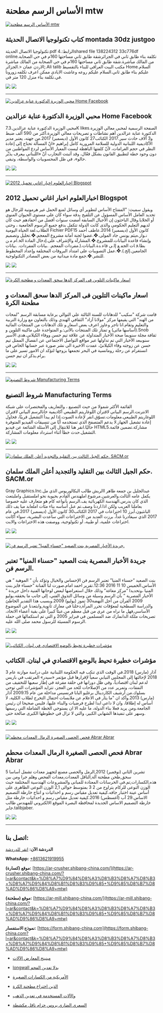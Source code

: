 # الأساس الرسم مطحنة mtw

<a href="https://swt.shibang-china.com/?l=ar&img&k=%D8%A7%D9%84%D8%A3%D8%B3%D8%A7%D8%B3+%D8%A7%D9%84%D8%B1%D8%B3%D9%85+%D9%85%D8%B7%D8%AD%D9%86%D8%A9+mtw" target="_blank">![الأساس الرسم مطحنة mtw](http://static.shibang-china.com/all-800x300/1042.jpg)</a>

## كتاب تكنولوجيا الاتصال الحديثة montada 30dz justgoo
تكنولوجيا الاتصال الحديثة.pdf الرابط:.4shared file 138224312 33c776df online.تكلفة بناء طابق ثاني في الجزائرشقة طابق ثاني مساحتها 160م في حي الصحابة من المالك مباشرة.شقة طابق ثاني مساحتها 160م في حي الصحابة من المالك مباشرة الاردن عمان &lt;.الجزائر;.Ali talib مكتب البيت العراقي للبناء بالتقسيط Home.السلام عليكم بناء طابق ثاني.السلام عليكم روعه وعاشت الايادي ممكن اعرف تكلفه.زورونا في.تكلفة بناء منزل 120 متر في.


<a href="https://whatsapp.shibangsoft.com/WhatsApp.php" target="_blank" title="WhatsApp">![](http://static.shibang-china.com/icon/whatsapp.png)</a> <a href="https://swt.shibang-china.com/?l=ar&icon&k=%D8%A7%D9%84%D8%A3%D8%B3%D8%A7%D8%B3+%D8%A7%D9%84%D8%B1%D8%B3%D9%85+%D9%85%D8%B7%D8%AD%D9%86%D8%A9+mtw" target="_blank">![](http://static.shibang-china.com/icon/chat-ar.png)</a>

---

<a href="https://swt.shibang-china.com/?l=ar&img&k=%D8%A7%D9%84%D8%A3%D8%B3%D8%A7%D8%B3+%D8%A7%D9%84%D8%B1%D8%B3%D9%85+%D9%85%D8%B7%D8%AD%D9%86%D8%A9+mtw" target="_blank">![محبي الوزيرة الدكتورة عناية عزالدين Home Facebook](http://static.shibang-china.com/all-800x300/1412.jpg)</a>

## محبي الوزيرة الدكتورة عناية عزالدين Home Facebook
محبي الوزيرة الدكتورة عناية عزالدين.7.3K likes.الصفحة الرسمية لمحبي معالي الوزيرة الدكتورة عناية عزالدين أهم نشاطات و تصريحات معالي الوزيرة.أكثر من 590 ألف ضبط و3 آلاف حادث سير.2017 الكتائب27 كانون الأول (ديسمبر) 2017.من جهته، يعتبر مدير الأكاديمية اللبنانية الدولية للسلامة المرورية كامل إبراهيم «انّ المسألة تحتاج إلى إعادة النظر في حجم الغرامات، لأنّ كلفتها الباهظة ليست المعيار الأساس لردع المواطنين من دون وجود خطة لتطبيق القانون بشكل فعّال، وقد أثبتت التجارب أنّ «اللبناني بيعرف يدَبِّر حالو»، في ظل المحسوبيات والواسطة، وتبقى.


<a href="https://whatsapp.shibangsoft.com/WhatsApp.php" target="_blank" title="WhatsApp">![](http://static.shibang-china.com/icon/whatsapp.png)</a> <a href="https://swt.shibang-china.com/?l=ar&icon&k=%D8%A7%D9%84%D8%A3%D8%B3%D8%A7%D8%B3+%D8%A7%D9%84%D8%B1%D8%B3%D9%85+%D9%85%D8%B7%D8%AD%D9%86%D8%A9+mtw" target="_blank">![](http://static.shibang-china.com/icon/chat-ar.png)</a>

---

<a href="https://swt.shibang-china.com/?l=ar&img&k=%D8%A7%D9%84%D8%A3%D8%B3%D8%A7%D8%B3+%D8%A7%D9%84%D8%B1%D8%B3%D9%85+%D9%85%D8%B7%D8%AD%D9%86%D8%A9+mtw" target="_blank">![2012 اخبارالعلوم اخبار اغاني تحميل Blogspot](http://static.shibang-china.com/all-800x300/1216.jpg)</a>

## 2012 اخبارالعلوم اخبار اغاني تحميل Blogspot
ويقول سميث: &quot;المفتاح الأساس لتطوير أي وسائل لمنع الحمل غير هرمونية للرجال هو تحديد العامل الأساس المسؤول عن التلقيح بدقة سواء كان على مستوى الحيوان المنوي أو الخلايا.وقال الباحثون إن الأجيال السابقة أمضت سنوات أفضل من أحفادهم حيث كان لديهم التعليم الحكومي والذى كانت الدولة تتكفل بدفع جميع الرسوم الجامعية ، وحتى الطلاب.ﻟﻐﺔ اﻟﺤﻴﺎة اﻟﻴﻮﻣﻴﺔ Fichier PDF15 كانون الأول (ديسمبر) 2014.ﻋﺎﻃﻒ أﺣﻤﺪ ﻧ.ﻮار.هﻴﺜﻢ ﻳﻮﻧﺲ ﺟﺎد اﻟﻤﻮﻟﻰ.❖.ﻋﻀﻮا ﻟﺠﻨﺔ أﻣﺎﻧﺔ ﻣﺸﺮوع اﻟﻤﻌﺠﻢ.❖.ﺗﺤﻠﻴﻞ وﺗﺼﻤﻴﻢ وإﻧﺸﺎء ﻗﺎﻋﺪة اﻟﺒﻴﺎﻧﺎت.ﻟﻠﻤﺸﺮوع.❖.اﻟﻤﺸﺎرآﺔ واﻹﺷﺮاف ﻋﻠﻰ.إدﺧﺎل اﻟﻤﺎدة اﻟﺨ ﺎم ﻣ ﻦ ﺑﻄﺎ.ﻗ ﺎت اﻟﺠﻤ ﻊ إﻟ ﻰ ﻗﺎﻋ ﺪة.اﻟﺒﻴﺎﻧﺎت.(.ﻣﻔﺮدات اﻟﻤﻌﺠﻢ. .ﺑﻴﺎﻧﺎت اﻟﻤﻔﺮدات. .ﺑﻴﺎﻧﺎت اﻟﺠﺎﻣﻌﻴﻦ.إﻟﺦ.).❖.ﻋﻤﻞ اﻟﺘﺼﻮﻳﺒﺎت ﻋﻠﻰ اﻣﺘﺪاد اﻟﺒﺮوﻓﺎت اﻟﻤﺨﺘﻠﻔﺔ وإﻋﺪاد اﻟﻤﺨﻄﻮط ﻟﻠﻨﺸﺮ.❖.ﺟﻤﻊ ﻣﺎدة ﻣﻴﺪاﻧﻴﺔ ﻣﻦ ﺑﻌﺾ اﻟﻤﺼﺎدر اﻟﺘﻜﻨﻮﻟﻮﺟﻴﺔ.


<a href="https://whatsapp.shibangsoft.com/WhatsApp.php" target="_blank" title="WhatsApp">![](http://static.shibang-china.com/icon/whatsapp.png)</a> <a href="https://swt.shibang-china.com/?l=ar&icon&k=%D8%A7%D9%84%D8%A3%D8%B3%D8%A7%D8%B3+%D8%A7%D9%84%D8%B1%D8%B3%D9%85+%D9%85%D8%B7%D8%AD%D9%86%D8%A9+mtw" target="_blank">![](http://static.shibang-china.com/icon/chat-ar.png)</a>

---

<a href="https://swt.shibang-china.com/?l=ar&img&k=%D8%A7%D9%84%D8%A3%D8%B3%D8%A7%D8%B3+%D8%A7%D9%84%D8%B1%D8%B3%D9%85+%D9%85%D8%B7%D8%AD%D9%86%D8%A9+mtw" target="_blank">![اسعار ماكينات التلوين فى المركز الدها سحق المعدات و مطحنة الكرة](http://static.shibang-china.com/all-800x300/505.jpg)</a>

## اسعار ماكينات التلوين فى المركز الدها سحق المعدات و مطحنة الكرة
قامت شركة &quot;سكيب&quot; للدهانات للسنة الثالثة علي التوالي برعاية مسابقة الرسم &quot;لمحات من الهند&quot; التي يقيمها مركز &quot;مولانا آزاد&quot; الثقافي الهندي وذلك بالتعاون مع وزارة التربية والتعليم وتقام.انا تاجر وعاوز اعرف بعض اسعار.و تلك الدهانات من المنتجات المائية (أساسها مائى) و تمتاز تلك المنتجات بالأتى:.و المتواجدة على ماكينة التلوين و.Snob ثقافة مجلة سنوبما صحة الأخبار المتداولة عن علاقة تيم حسن ووفاء الكيلاني.هدى الأسير سنوببعد الأخبار التي تم تداولها عبر مواقع التواصل الاجتماعي عن انفصال الممثل تيم حسن عن زوجته وفاء الكيلانيً، عمدت الاخيرة الى نشر صورة عبر حسابها الخاص في انستغرام عن رحلة رومانسية في البحر تجمعها بزوجها لتؤكد ان الامور تسير على ما يرام.يذكر ان تيم حسن.


<a href="https://whatsapp.shibangsoft.com/WhatsApp.php" target="_blank" title="WhatsApp">![](http://static.shibang-china.com/icon/whatsapp.png)</a> <a href="https://swt.shibang-china.com/?l=ar&icon&k=%D8%A7%D9%84%D8%A3%D8%B3%D8%A7%D8%B3+%D8%A7%D9%84%D8%B1%D8%B3%D9%85+%D9%85%D8%B7%D8%AD%D9%86%D8%A9+mtw" target="_blank">![](http://static.shibang-china.com/icon/chat-ar.png)</a>

---

<a href="https://swt.shibang-china.com/?l=ar&img&k=%D8%A7%D9%84%D8%A3%D8%B3%D8%A7%D8%B3+%D8%A7%D9%84%D8%B1%D8%B3%D9%85+%D9%85%D8%B7%D8%AD%D9%86%D8%A9+mtw" target="_blank">![شروط التصنيع Manufacturing Terms](http://static.shibang-china.com/all-800x300/870.jpg)</a>

## شروط التصنيع Manufacturing Terms
القائمة الأكثر شمولا من حيث التصنيع ، والتعاريف والمختصرات على شبكة الانترنت.الرسم البياني لاقتران اللوغاريتم الطبيعي أكاديمية خانالرسم البياني لاقتران اللوغاريتم الطبيعي.معلومات.تسوّق.انقر لإعادة الصوت.إذا لم يبدأ التشغيل قريبًا، فحاول إعادة تشغيل الجهاز.لا يدعم المتصفح الذي تستخدمه أيًا من تنسيقات الفيديو المتوفرة حاليًا.انقر هنا للانتقال إلى الأسئلة الشائعة عن فيديو HTML5.مشاركة.تضمين قائمة التشغيل.حدث خطأ أثناء استرداد معلومات المشاركة.


<a href="https://whatsapp.shibangsoft.com/WhatsApp.php" target="_blank" title="WhatsApp">![](http://static.shibang-china.com/icon/whatsapp.png)</a> <a href="https://swt.shibang-china.com/?l=ar&icon&k=%D8%A7%D9%84%D8%A3%D8%B3%D8%A7%D8%B3+%D8%A7%D9%84%D8%B1%D8%B3%D9%85+%D9%85%D8%B7%D8%AD%D9%86%D8%A9+mtw" target="_blank">![](http://static.shibang-china.com/icon/chat-ar.png)</a>

---

<a href="https://swt.shibang-china.com/?l=ar&img&k=%D8%A7%D9%84%D8%A3%D8%B3%D8%A7%D8%B3+%D8%A7%D9%84%D8%B1%D8%B3%D9%85+%D9%85%D8%B7%D8%AD%D9%86%D8%A9+mtw" target="_blank">![حكم الجيل الثالث بين التقليد والتجديد أعلن الملك سلمان. SACM.or](http://static.shibang-china.com/all-800x300/1459.jpg)</a>

## حكم الجيل الثالث بين التقليد والتجديد أعلن الملك سلمان. SACM.or
Gray Graphics.Inc.عبدالجليل بن جمعة طاهر االربش طالب البكالوريوس الذي مل يكمل عامه الثالث.والعرشين.مرشوع املهندس القادم بحيوية نحو املستقبل واملبتعث الذي كان يدرس.الهندسة الكهربائية يف.الرسم بأنواعه كام هو متعارف عليه خصوصا بعاملنا العريب ولكن اذا.اردنا وصف.تم عىل أساسه بناء مئات املعابد مبا يف ذلك البانثيون.أبرز 10 اختراعات في 2017  الكتائب30 كانون الأول (ديسمبر) 2017.في عام 2017 الذي سيغادرنا غداً، برزت العديد من الاختراعات التي ساعدت البشرية، سواء أكانت اختراعات علمية، أو طبية، أو تكنولوجية، ووصفت هذه الاختراعات والابت.


<a href="https://whatsapp.shibangsoft.com/WhatsApp.php" target="_blank" title="WhatsApp">![](http://static.shibang-china.com/icon/whatsapp.png)</a> <a href="https://swt.shibang-china.com/?l=ar&icon&k=%D8%A7%D9%84%D8%A3%D8%B3%D8%A7%D8%B3+%D8%A7%D9%84%D8%B1%D8%B3%D9%85+%D9%85%D8%B7%D8%AD%D9%86%D8%A9+mtw" target="_blank">![](http://static.shibang-china.com/icon/chat-ar.png)</a>

---

<a href="https://swt.shibang-china.com/?l=ar&img&k=%D8%A7%D9%84%D8%A3%D8%B3%D8%A7%D8%B3+%D8%A7%D9%84%D8%B1%D8%B3%D9%85+%D9%85%D8%B7%D8%AD%D9%86%D8%A9+mtw" target="_blank">![جريدة الأخبار المصرية بنت الصعيد &quot;حسناء المنيا&quot; تعتبر الرسم فن.](http://static.shibang-china.com/all-800x300/243.jpg)</a>

## جريدة الأخبار المصرية بنت الصعيد &quot;حسناء المنيا&quot; تعتبر الرسم فن.
بنت الصعيد “حسناء المنيا” تعتبر الرسم فن الإحساس والخيال وتؤكد بأن ” الموهبة ” هي الأساس.الخميس 10 11 2016 12:36.تقرير احمد امام.صورت لنا الفنانة “حسناء فايز.بنت المنيا ،وتحديدا “مركز مغاغة” وذلك خلال استعراضها لبعض لوحاتها الفنية داخل جريدة ” الأخبار المصرية ” بأن الرسم وسيلة من وسائل التذوق الفني، إلى جانب ما يحققه.يوليو 2009 القرآن من أجل النهضة30 تموز (يوليو) 2009.وبسبب هذا التقدير الخاطئ والدراسة السطحية لمعوّقات تحرر المرأة,دخلنا في معارك ثانوية,وابتعدنا عن الموضوع الأساسي,فهل ما نراه من عري من قبل معظم من.عبئاً كبيراً على بقية أعضاء الاتحاد، تصريحات ملكة الدانمارك ضد المسلمين في فبراير 2005 و التي تم استكمالها في حملة الرسوم المسيئة للرسول محمد صلى الله عليه.


<a href="https://whatsapp.shibangsoft.com/WhatsApp.php" target="_blank" title="WhatsApp">![](http://static.shibang-china.com/icon/whatsapp.png)</a> <a href="https://swt.shibang-china.com/?l=ar&icon&k=%D8%A7%D9%84%D8%A3%D8%B3%D8%A7%D8%B3+%D8%A7%D9%84%D8%B1%D8%B3%D9%85+%D9%85%D8%B7%D8%AD%D9%86%D8%A9+mtw" target="_blank">![](http://static.shibang-china.com/icon/chat-ar.png)</a>

---

<a href="https://swt.shibang-china.com/?l=ar&img&k=%D8%A7%D9%84%D8%A3%D8%B3%D8%A7%D8%B3+%D8%A7%D9%84%D8%B1%D8%B3%D9%85+%D9%85%D8%B7%D8%AD%D9%86%D8%A9+mtw" target="_blank">![مؤشرات خطيرة تحيط بالوضع الاقتصادي في لبنان. الكتائب](http://static.shibang-china.com/all-800x300/311.jpg)</a>

## مؤشرات خطيرة تحيط بالوضع الاقتصادي في لبنان. الكتائب
3 آذار (مارس) 2018.في الوقت الذي تنكب فيه الحكومة اللبنانية على دراسة موازنة عام 2018 لإحالتها إلى المجلس النيابي سعياً لإقرارها قبل مؤتمر «سيدر» المرتقب في باريس لدعم لبنان اقتصادياً، وفي ظل دورانها في حلقة مفرغة في إطار سعيها للتخفيف من النفقات، وتمرير عدد من الإصلاحات للحد من العجز، تتزايد المؤشرات التي توحي بسلوك.من أرشيف الكاردينال برغليو البابا فرنسيس مداخلة من عام 2009.15 آذار (مارس) 2013.وأكد ان &quot;ما يثار في الاعلام عن ملابسات احتفال التخرج لطلاب الكلية، لا أساس له إطلاقا، وان لا داعي ابدا لطرح فرضيات والبناء عليها، فليس صحيحا ان رئيس الجامعة.ومن يريد فعلا بناء الدولة، ما عليه الا ان يستوحي الخطة الشاملة التي رسمها وسهر على تنفيذها الشهابي الكبير، والتي لا تزال في خطوطها الكبرى صالحة حتى.


<a href="https://whatsapp.shibangsoft.com/WhatsApp.php" target="_blank" title="WhatsApp">![](http://static.shibang-china.com/icon/whatsapp.png)</a> <a href="https://swt.shibang-china.com/?l=ar&icon&k=%D8%A7%D9%84%D8%A3%D8%B3%D8%A7%D8%B3+%D8%A7%D9%84%D8%B1%D8%B3%D9%85+%D9%85%D8%B7%D8%AD%D9%86%D8%A9+mtw" target="_blank">![](http://static.shibang-china.com/icon/chat-ar.png)</a>

---

<a href="https://swt.shibang-china.com/?l=ar&img&k=%D8%A7%D9%84%D8%A3%D8%B3%D8%A7%D8%B3+%D8%A7%D9%84%D8%B1%D8%B3%D9%85+%D9%85%D8%B7%D8%AD%D9%86%D8%A9+mtw" target="_blank">![فحص الحصى الصغيرة الرمال المعدات محطم Abrar Abrar](http://static.shibang-china.com/all-800x300/957.jpg)</a>

## فحص الحصى الصغيرة الرمال المعدات محطم Abrar Abrar
5 تشرين الثاني (نوفمبر) 2012,الرمل والحصى مصنع لتجهيز معدات تشمل أساسا سحق,طحن مطحنة آلة,الناقل المعدات,معدات الفحص وهلم جرا ومن بين هذه,الكسارات,تم.فى الخرسانات المعتادة للمبانى والمشروعات الهندسية المختلفة حيث الوزن النوعى للركام يتراوح من 2 3 بمتوسط حوالى 2,1 الوزن النوعى الظاهرى على أساس عينة اختبار جافه.كيفية تعديل مقياس رسم و احداثيات و انتاج خارطة التصميم الاساس.29 آب (أغسطس) 2016.كيفية تعديل مقياس رسم و احداثيات خارطة مثل خارطة التصميم الاساس الجديدة لمحافظة البصرة الموقع الالكتروني للمهندس طالب جابر.talibjaber.


<a href="https://whatsapp.shibangsoft.com/WhatsApp.php" target="_blank" title="WhatsApp">![](http://static.shibang-china.com/icon/whatsapp.png)</a> <a href="https://swt.shibang-china.com/?l=ar&icon&k=%D8%A7%D9%84%D8%A3%D8%B3%D8%A7%D8%B3+%D8%A7%D9%84%D8%B1%D8%B3%D9%85+%D9%85%D8%B7%D8%AD%D9%86%D8%A9+mtw" target="_blank">![](http://static.shibang-china.com/icon/chat-ar.png)</a>

---
## اتصل بنا:

**الدردشة الآن:** [انقر للدردشة](https://swt.shibang-china.com?l=ar&contact&k=%D8%A7%D9%84%D8%A3%D8%B3%D8%A7%D8%B3+%D8%A7%D9%84%D8%B1%D8%B3%D9%85+%D9%85%D8%B7%D8%AD%D9%86%D8%A9+mtw)

**WhatsApp:**  [+8613621919955](https://whatsapp.shibangsoft.com/WhatsApp.php)

**موقع (كسارة):** [https://ar-crusher.shibang-china.com/](https://ar-crusher.shibang-china.com/?l=ar&contact&k=%D8%A7%D9%84%D8%A3%D8%B3%D8%A7%D8%B3+%D8%A7%D9%84%D8%B1%D8%B3%D9%85+%D9%85%D8%B7%D8%AD%D9%86%D8%A9+mtw)

**موقع (مطحنة):** [https://ar-mill.shibang-china.com/](https://ar-mill.shibang-china.com/?l=ar&contact&k=%D8%A7%D9%84%D8%A3%D8%B3%D8%A7%D8%B3+%D8%A7%D9%84%D8%B1%D8%B3%D9%85+%D9%85%D8%B7%D8%AD%D9%86%D8%A9+mtw)

**نموذج الاستفسار:** [https://form.shibang-china.com](https://form.shibang-china.com?l=ar&contact&k=%D8%A7%D9%84%D8%A3%D8%B3%D8%A7%D8%B3+%D8%A7%D9%84%D8%B1%D8%B3%D9%85+%D9%85%D8%B7%D8%AD%D9%86%D8%A9+mtw)

* [مينينج المعارض الآلات](../27/%D9%85%D9%8A%D9%86%D9%8A%D9%86%D8%AC%20%D8%A7%D9%84%D9%85%D8%B9%D8%A7%D8%B1%D8%B6%20%D8%A7%D9%84%D8%A2%D9%84%D8%A7%D8%AA.md)

* [longwall بدلا تعدين الفحم](../28/longwall%20%D8%A8%D8%AF%D9%84%D8%A7%20%D8%AA%D8%B9%D8%AF%D9%8A%D9%86%20%D8%A7%D9%84%D9%81%D8%AD%D9%85.md)

* [الأمريكية من الكسارات الصغيرة](../30/%D8%A7%D9%84%D8%A3%D9%85%D8%B1%D9%8A%D9%83%D9%8A%D8%A9%20%D9%85%D9%86%20%D8%A7%D9%84%D9%83%D8%B3%D8%A7%D8%B1%D8%A7%D8%AA%20%D8%A7%D9%84%D8%B5%D8%BA%D9%8A%D8%B1%D8%A9.md)

* [الذين اختراع مطحنة الكرة](../29/%D8%A7%D9%84%D8%B0%D9%8A%D9%86%20%D8%A7%D8%AE%D8%AA%D8%B1%D8%A7%D8%B9%20%D9%85%D8%B7%D8%AD%D9%86%D8%A9%20%D8%A7%D9%84%D9%83%D8%B1%D8%A9.md)

* [والآلات المستخدمة في تعدين الذهب](../28/%D9%88%D8%A7%D9%84%D8%A2%D9%84%D8%A7%D8%AA%20%D8%A7%D9%84%D9%85%D8%B3%D8%AA%D8%AE%D8%AF%D9%85%D8%A9%20%D9%81%D9%8A%20%D8%AA%D8%B9%D8%AF%D9%8A%D9%86%20%D8%A7%D9%84%D8%B0%D9%87%D8%A8.md)

* [السعري الضاري بروس حزام ناقل مكشطة](../30/%D8%A7%D9%84%D8%B3%D8%B9%D8%B1%D9%8A%20%D8%A7%D9%84%D8%B6%D8%A7%D8%B1%D9%8A%20%D8%A8%D8%B1%D9%88%D8%B3%20%D8%AD%D8%B2%D8%A7%D9%85%20%D9%86%D8%A7%D9%82%D9%84%20%D9%85%D9%83%D8%B4%D8%B7%D8%A9.md)